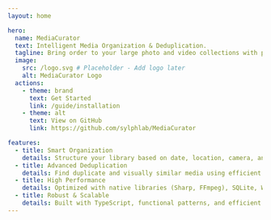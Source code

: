 ```yaml
---
layout: home

hero:
  name: MediaCurator
  text: Intelligent Media Organization & Deduplication.
  tagline: Bring order to your large photo and video collections with powerful, efficient, and scalable tools.
  image:
    src: /logo.svg # Placeholder - Add logo later
    alt: MediaCurator Logo
  actions:
    - theme: brand
      text: Get Started
      link: /guide/installation
    - theme: alt
      text: View on GitHub
      link: https://github.com/sylphlab/MediaCurator

features:
  - title: Smart Organization
    details: Structure your library based on date, location, camera, and more using flexible format strings.
  - title: Advanced Deduplication
    details: Find duplicate and visually similar media using efficient LSH techniques, saving valuable storage space.
  - title: High Performance
    details: Optimized with native libraries (Sharp, FFmpeg), SQLite, WASM, and concurrency for speed.
  - title: Robust & Scalable
    details: Built with TypeScript, functional patterns, and efficient data handling for large collections.
---
```

